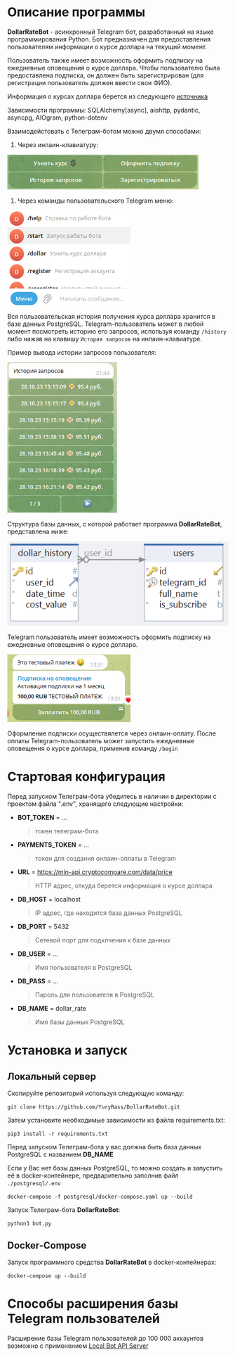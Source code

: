 # Описание программы

**DollarRateBot** - асинхронный Telegram бот, разработанный на языке программирования Python. Бот предназначен для предоставления пользователям информации о курсе доллара на текущий момент.

Пользователь также имеет возможность оформить подписку на ежедневные оповещения о курсе доллара. Чтобы пользователю была предоставлена подписка, он должен быть зарегистрирован (для регистрации пользователь должен ввести свои ФИО).

Информация о курсах доллара берется из следующего [источника](https://min-api.cryptocompare.com/data/price?fsym=USD&tsyms=RUB)

Зависимости программы: SQLAlchemy[async], aiohttp, pydantic, asyncpg, AIOgram, python-dotenv

Взаимодейстовать с Телеграм-ботом можно двумя способами:

1. Через инлаин-клавиатуру:

![](./readme_images/inline_kb.png)

1. Через команды пользовательского Telegram меню:

![](./readme_images/user_commands.png)

Вся пользовательская история получения курса доллара хранится в базе данных PostgreSQL.
Telegram-пользователь может в любой момент посмотреть историю его запросов, используя команду `/history` либо нажав на клавишу `История запросов` на инлаин-клавиатуре.

Пример вывода истории запросов пользователя:

![](./readme_images/history.png)

Структура базы данных, с которой работает программа **DollarRateBot**, представлена ниже:

![](./readme_images/db.png)

Telegram пользователь имеет возможность оформить подписку на ежедневные оповещения о курсе доллара.

![](./readme_images/subscribe.png)

Оформление подписки осуществялется через онлаин-оплату. После оплаты Telegram-пользователь может запустить ежедневные оповещения о курсе доллара, применив команду `/begin`

# Стартовая конфигурация

Перед запуском Телеграм-бота убедитесь в наличии в директории с проектом файла ".env", хранящего следующие настройки:

* **BOT_TOKEN** = ...
  > токен телеграм-бота
* **PAYMENTS_TOKEN** = ...
  > токен для создания онлаин-оплаты в Telegram
* **URL** = https://min-api.cryptocompare.com/data/price
  > HTTP адрес, откуда берется информация о курсе доллара
* **DB_HOST** = localhost
  > IP адрес, где находится база данных PostgreSQL
* **DB_PORT** = 5432
  > Сетевой порт для подклчения к базе данных
* **DB_USER** = ...
  > Имя пользователя в PostgreSQL
* **DB_PASS** = ...
  > Пароль для пользователя в PostgreSQL
* **DB_NAME** = dollar_rate
  > Имя базы данных PostgreSQL

# Установка и запуск
## Локальный сервер

Скопируйте репозиторий используя следующую команду:
```
git clone https://github.com/YuryRass/DollarRateBot.git
```

Затем установите необходимые зависимости из файла requirements.txt:
```
pip3 install -r requirements.txt
```

Перед запуском Телеграм-бота у вас должна быть база данных PostgreSQL с названием **DB_NAME**

Если у Вас нет базы данных PostgreSQL, то можно создать и запустить её в docker-контейнере, предварительно заполнив файл `./postgresql/.env`
```
docker-compose -f postgresql/docker-compose.yaml up --build
```
Запуск Телеграм-бота **DollarRateBot**:
```
python3 bot.py
```

## Docker-Compose

Запуск программного средства **DollarRateBot** в docker-контейнерах:
```
docker-compose up --build
```

# Способы расширения базы Telegram пользователей

Расширение базы Telegram пользователей до 100 000 аккаунтов возможно с применением [Local Bot API Server](https://core.telegram.org/bots/api#using-a-local-bot-api-server)